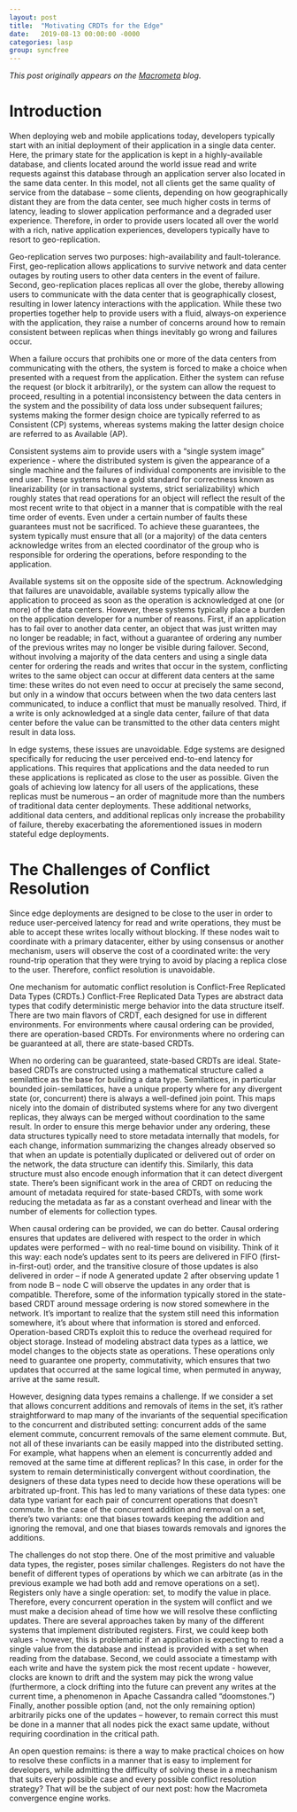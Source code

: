 ```yaml
---
layout: post
title:  "Motivating CRDTs for the Edge"
date:   2019-08-13 00:00:00 -0000
categories: lasp
group: syncfree
---
```



_This post originally appears on the [Macrometa](https://www.macrometa.co/blog/motivating-crdts) blog._

# Introduction

When deploying web and mobile applications today, developers typically start with an initial deployment of their application in a single data center.  Here, the primary state for the application is kept in a highly-available database, and clients located around the world issue read and write requests against this database through an application server also located in the same data center.  In this model, not all clients get the same quality of service from the database – some clients, depending on how geographically distant they are from the data center, see much higher costs in terms of latency, leading to slower application performance and a degraded user experience. Therefore, in order to provide users located all over the world with a rich, native application experiences, developers typically have to resort to geo-replication.

Geo-replication serves two purposes: high-availability and fault-tolerance.  First, geo-replication allows applications to survive network and data center outages by routing users to other data centers in the event of failure.  Second, geo-replication places replicas all over the globe, thereby allowing users to communicate with the data center that is geographically closest, resulting in lower latency interactions with the application.  While these two properties together help to provide users with a fluid, always-on experience with the application, they raise a number of concerns around how to remain consistent between replicas when things inevitably go wrong and failures occur.

When a failure occurs that prohibits one or more of the data centers from communicating with the others, the system is forced to make a choice when presented with a request from the application.  Either the system can refuse the request (or block it arbitrarily), or the system can allow the request to proceed, resulting in a potential inconsistency between the data centers in the system and the possibility of data loss under subsequent failures; systems making the former design choice are typically referred to as Consistent (CP) systems, whereas systems making the latter design choice are referred to as Available (AP).

Consistent systems aim to provide users with a “single system image” experience - where the distributed system is given the appearance of a single machine and the failures of individual components are invisible to the end user.  These systems have a gold standard for correctness known as linearizability (or in transactional systems, strict serializability) which roughly states that read operations for an object will reflect the result of the most recent write to that object in a manner that is compatible with the real time order of events. Even under a certain number of faults these guarantees must not be sacrificed.  To achieve these guarantees, the system typically must ensure that all (or a majority) of the data centers acknowledge writes from an elected coordinator of the group who is responsible for ordering the operations, before responding to the application.

Available systems sit on the opposite side of the spectrum.  Acknowledging that failures are unavoidable, available systems typically allow the application to proceed as soon as the operation is acknowledged at one (or more) of the data centers.  However, these systems typically place a burden on the application developer for a number of reasons.  First, if an application has to fail over to another data center, an object that was just written may no longer be readable; in fact, without a guarantee of ordering any number of the previous writes may no longer be visible during failover.  Second, without involving a majority of the data centers and using a single data center for ordering the reads and writes that occur in the system, conflicting writes to the same object can occur at different data centers at the same time: these writes do not even need to occur at precisely the same second, but only in a window that occurs between when the two data centers last communicated, to induce a conflict that must be manually resolved.  Third, if a write is only acknowledged at a single data center, failure of that data center before the value can be transmitted to the other data centers might result in data loss.

In edge systems, these issues are unavoidable.  Edge systems are designed specifically for reducing the user perceived end-to-end latency for applications. This requires that applications and the data needed to run these applications is replicated as close to the user as possible.  Given the goals of achieving low latency for all users of the applications, these replicas must be numerous – an order of magnitude more than the numbers of traditional data center deployments.  These additional networks, additional data centers, and additional replicas only increase the probability of failure, thereby exacerbating the aforementioned issues in modern stateful edge deployments.

# The Challenges of Conflict Resolution

Since edge deployments are designed to be close to the user in order to reduce user-perceived latency for read and write operations, they must be able to accept these writes locally without blocking.  If these nodes wait to coordinate with a primary datacenter, either by using consensus or another mechanism, users will observe the cost of a coordinated write: the very round-trip operation that they were trying to avoid by placing a replica close to the user.  Therefore, conflict resolution is unavoidable.

One mechanism for automatic conflict resolution is Conflict-Free Replicated Data Types (CRDTs.)  Conflict-Free Replicated Data Types are abstract data types that codify deterministic merge behavior into the data structure itself.  There are two main flavors of CRDT, each designed for use in different environments. For environments where causal ordering can be provided, there are operation-based CRDTs. For environments where no ordering can be guaranteed at all, there are state-based CRDTs.

When no ordering can be guaranteed, state-based CRDTs are ideal.  State-based CRDTs are constructed using a mathematical structure called a semilattice as the base for building a data type.  Semilattices, in particular bounded join-semilattices, have a unique property where for any divergent state (or, concurrent) there is always a well-defined join point. This maps nicely into the domain of distributed systems where for any two divergent replicas, they always can be merged without coordination to the same result.  In order to ensure this merge behavior under any ordering, these data structures typically need to store metadata internally that models, for each change, information summarizing the changes already observed so that when an update is potentially duplicated or delivered out of order on the network, the data structure can identify this.  Similarly, this data structure must also encode enough information that it can detect divergent state.  There’s been significant work in the area of CRDT on reducing the amount of metadata required for state-based CRDTs, with some work reducing the metadata as far as a constant overhead and linear with the number of elements for collection types.

When causal ordering can be provided, we can do better.  Causal ordering ensures that updates are delivered with respect to the order in which updates were performed – with no real-time bound on visibility.  Think of it this way: each node’s updates sent to its peers are delivered in FIFO (first-in-first-out) order, and the transitive closure of those updates is also delivered in order – if node A generated update 2 after observing update 1 from node B – node C will observe the updates in any order that is compatible.  Therefore, some of the information typically stored in the state-based CRDT around message ordering is now stored somewhere in the network.  It’s important to realize that the system still need this information somewhere, it’s about where that information is stored and enforced.  Operation-based CRDTs exploit this to reduce the overhead required for object storage.  Instead of modeling abstract data types as a lattice, we model changes to the objects state as operations.  These operations only need to guarantee one property, commutativity, which ensures that two updates that occurred at the same logical time, when permuted in anyway, arrive at the same result.

However, designing data types remains a challenge.  If we consider a set that allows concurrent additions and removals of items in the set, it’s rather straightforward to map many of the invariants of the sequential specification to the concurrent and distributed setting: concurrent adds of the same element commute, concurrent removals of the same element commute.  But, not all of these invariants can be easily mapped into the distributed setting. For example, what happens when an element is concurrently added and removed at the same time at different replicas?  In this case, in order for the system to remain deterministically convergent without coordination, the designers of these data types need to decide how these operations will be arbitrated up-front.  This has led to many variations of these data types: one data type variant for each pair of concurrent operations that doesn’t commute. In the case of the concurrent addition and removal on a set, there’s two variants: one that biases towards keeping the addition and ignoring the removal, and one that biases towards removals and ignores the additions.

The challenges do not stop there.  One of the most primitive and valuable data types, the register, poses similar challenges.   Registers do not have the benefit of different types of operations by which we can arbitrate (as in the previous example we had both add and remove operations on a set). Registers only have a single operation: set, to modify the value in place.  Therefore, every concurrent operation in the system will conflict and we must make a decision ahead of time how we will resolve these conflicting updates.  There are several approaches taken by many of the different systems that implement distributed registers.  First, we could keep both values - however, this is problematic if an application is expecting to read a single value from the database and instead is provided with a set when reading from the database.  Second, we could associate a timestamp with each write and have the system pick the most recent update - however, clocks are known to drift and the system may pick the wrong value (furthermore, a clock drifting into the future can prevent any writes at the current time, a phenomenon in Apache Cassandra called “doomstones.”)  Finally, another possible option (and, not the only remaining option) arbitrarily picks one of the updates – however, to remain correct this must be done in a manner that all nodes pick the exact same update, without requiring coordination in the critical path.

An open question remains: is there a way to make practical choices on how to resolve these conflicts in a manner that is easy to implement for developers, while admitting the difficulty of solving these in a mechanism that suits every possible case and every possible conflict resolution strategy?  That will be the subject of our next post: how the Macrometa convergence engine works.